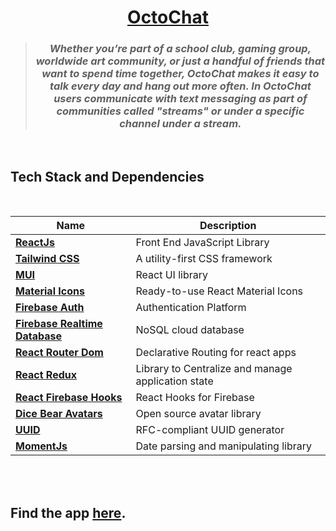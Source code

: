 <div align = "center">

# [OctoChat](https://octochat.vercel.app/)

> ### _Whether you’re part of a school club, gaming group, worldwide art community, or just a handful of friends that want to spend time together, OctoChat makes it easy to talk every day and hang out more often. In OctoChat users communicate with text messaging as part of communities called "streams" or under a specific channel under a stream._

</div>
<br>


## Tech Stack and Dependencies

<br>

<div align="center">

| <div align ="center">Name </div>                                               | <div align = "center">Description</div>            |
| ------------------------------------------------------------------------------ | -------------------------------------------------- |
| **[ReactJs](https://reactjs.org)**                                             | Front End JavaScript Library                       |
| **[Tailwind CSS](https://tailwindcss.com/)**                                   | A utility-first CSS framework                      |
| **[MUI](https://mui.com/material-ui/getting-started/installation/)**           | React UI library                                   |
| **[Material Icons](https://mui.com/material-ui/material-icons/)**              | Ready-to-use React Material Icons                  |
| **[Firebase Auth](https://firebase.google.com/docs/auth)**                     | Authentication Platform                            |
| **[Firebase Realtime Database](https://firebase.google.com/docs/database)**    | NoSQL cloud database                               |
| **[React Router Dom](https://reactrouter.com/docs/en/v6)**                     | Declarative Routing for react apps                 |
| **[React Redux](https://react-redux.js.org/introduction/getting-started)**     | Library to Centralize and manage application state |
| **[React Firebase Hooks](https://www.npmjs.com/package/react-firebase-hooks)** | React Hooks for Firebase                           |
| **[Dice Bear Avatars](https://avatars.dicebear.com/docs)**                     | Open source avatar library                         |
| **[UUID](https://github.com/uuidjs/uuid)**                                     | RFC-compliant UUID generator                       |
| **[MomentJs](https://momentjs.com/docs/)**                                     | Date parsing and manipulating library              |

</div>
<br>

<!-- ## Demo

<br>


![Demo](https://github.com/HariKrishna-28/ChatRoom/blob/main/Output/Demo2.gif)

<br>

> ### _As the server is hosted on a free Heroku account, the server enters ‘sleep mode’ when not in use for 60 minutes. If you notice an initial delay, please allow a few seconds for the servers to wake up._ -->

<br>


## Find the app [here](https://octochat.vercel.app/).

<br>

